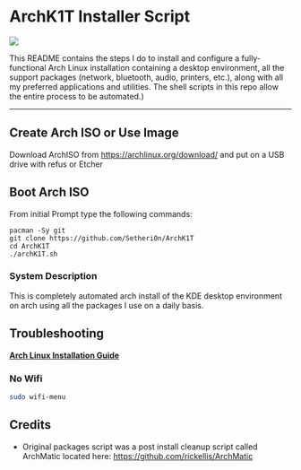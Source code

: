 # ArchK1T Installer Script


<img src="https://i.imgur.com/YiNMnan.png" />

This README contains the steps I do to install and configure a fully-functional Arch Linux installation containing a desktop environment, all the support packages (network, bluetooth, audio, printers, etc.), along with all my preferred applications and utilities. The shell scripts in this repo allow the entire process to be automated.)

---
## Create Arch ISO or Use Image

Download ArchISO from <https://archlinux.org/download/> and put on a USB drive with refus or Etcher

## Boot Arch ISO

From initial Prompt type the following commands:

```
pacman -Sy git
git clone https://github.com/Setheri0n/ArchK1T
cd ArchK1T
./archK1T.sh
```

### System Description
This is completely automated arch install of the KDE desktop environment on arch using all the packages I use on a daily basis. 

## Troubleshooting

__[Arch Linux Installation Guide](https://github.com/rickellis/Arch-Linux-Install-Guide)__

### No Wifi

```bash
sudo wifi-menu
```

## Credits

- Original packages script was a post install cleanup script called ArchMatic located here: https://github.com/rickellis/ArchMatic